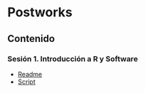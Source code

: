 # Postworks

## Contenido

### Sesión 1. Introducción a R y Software

* [Readme](./S1/Readme.md)
* [Script](./S1/postworkS1.R)
